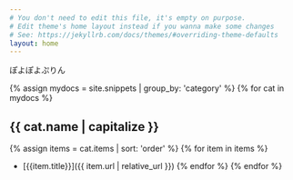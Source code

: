 ```yaml
---
# You don't need to edit this file, it's empty on purpose.
# Edit theme's home layout instead if you wanna make some changes
# See: https://jekyllrb.com/docs/themes/#overriding-theme-defaults
layout: home
---
```


ぽよぽよぷりん

{% assign mydocs = site.snippets | group_by: 'category' %}
{% for cat in mydocs %}
## {{ cat.name | capitalize }}
  {% assign items = cat.items | sort: 'order' %}
  {% for item in items %}
  * [{{item.title}}]({{ item.url | relative_url }})
  {% endfor %}
{% endfor %}

